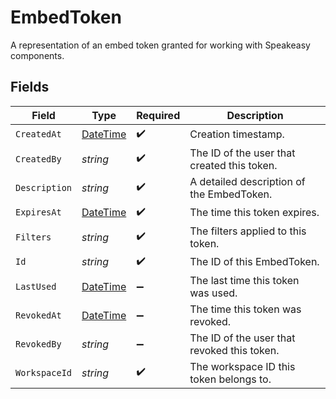 # EmbedToken

A representation of an embed token granted for working with Speakeasy components.


## Fields

| Field                                                                                 | Type                                                                                  | Required                                                                              | Description                                                                           |
| ------------------------------------------------------------------------------------- | ------------------------------------------------------------------------------------- | ------------------------------------------------------------------------------------- | ------------------------------------------------------------------------------------- |
| `CreatedAt`                                                                           | [DateTime](https://learn.microsoft.com/en-us/dotnet/api/system.datetime?view=net-5.0) | :heavy_check_mark:                                                                    | Creation timestamp.                                                                   |
| `CreatedBy`                                                                           | *string*                                                                              | :heavy_check_mark:                                                                    | The ID of the user that created this token.                                           |
| `Description`                                                                         | *string*                                                                              | :heavy_check_mark:                                                                    | A detailed description of the EmbedToken.                                             |
| `ExpiresAt`                                                                           | [DateTime](https://learn.microsoft.com/en-us/dotnet/api/system.datetime?view=net-5.0) | :heavy_check_mark:                                                                    | The time this token expires.                                                          |
| `Filters`                                                                             | *string*                                                                              | :heavy_check_mark:                                                                    | The filters applied to this token.                                                    |
| `Id`                                                                                  | *string*                                                                              | :heavy_check_mark:                                                                    | The ID of this EmbedToken.                                                            |
| `LastUsed`                                                                            | [DateTime](https://learn.microsoft.com/en-us/dotnet/api/system.datetime?view=net-5.0) | :heavy_minus_sign:                                                                    | The last time this token was used.                                                    |
| `RevokedAt`                                                                           | [DateTime](https://learn.microsoft.com/en-us/dotnet/api/system.datetime?view=net-5.0) | :heavy_minus_sign:                                                                    | The time this token was revoked.                                                      |
| `RevokedBy`                                                                           | *string*                                                                              | :heavy_minus_sign:                                                                    | The ID of the user that revoked this token.                                           |
| `WorkspaceId`                                                                         | *string*                                                                              | :heavy_check_mark:                                                                    | The workspace ID this token belongs to.                                               |